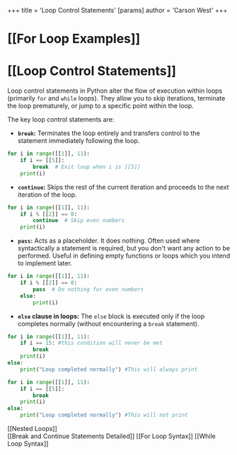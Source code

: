 +++
 title = 'Loop Control Statements'
[params]
	author = 'Carson West'
+++
# [[For Loop Examples]]
# [[Loop Control Statements]] 
Loop control statements in Python alter the flow of execution within loops (primarily `for` and `while` loops).  They allow you to skip iterations, terminate the loop prematurely, or jump to a specific point within the loop.

The key loop control statements are:

* **`break`:** Terminates the loop entirely and transfers control to the statement immediately following the loop.

```python
for i in range([[1]], 11):
    if i == [[5]]:
        break  # Exit loop when i is [[5]]
    print(i) 
```

* **`continue`:** Skips the rest of the current iteration and proceeds to the next iteration of the loop.

```python
for i in range([[1]], 11):
    if i % [[2]] == 0:
        continue  # Skip even numbers
    print(i)
```

* **`pass`:** Acts as a placeholder. It does nothing.  Often used where syntactically a statement is required, but you don't want any action to be performed.  Useful in defining empty functions or loops which you intend to implement later.

```python
for i in range([[1]], 11):
    if i % [[2]] == 0:
        pass  # Do nothing for even numbers
    else:
        print(i)
```

* **`else` clause in loops:** The `else` block is executed only if the loop completes normally (without encountering a `break` statement).

```python
for i in range([[1]], 11):
    if i == 15: #this condition will never be met
        break
    print(i)
else:
    print("Loop completed normally") #This will always print

for i in range([[1]], 11):
    if i == [[5]]:
        break
    print(i)
else:
    print("Loop completed normally") #This will not print

```

[[Nested Loops]]  
[[Break and Continue Statements Detailed]]
[[For Loop Syntax]]
[[While Loop Syntax]]

